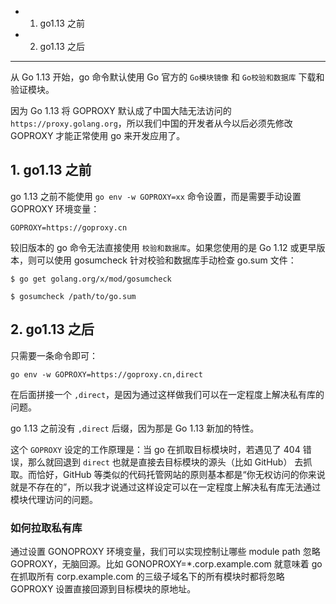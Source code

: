 * 1. go1.13 之前
* 2. go1.13 之后

---

从 Go 1.13 开始，go 命令默认使用 Go 官方的 `Go模块镜像` 和 `Go校验和数据库` 下载和验证模块。

因为 Go 1.13 将 GOPROXY 默认成了中国大陆无法访问的 `https://proxy.golang.org`，所以我们中国的开发者从今以后必须先修改 GOPROXY 才能正常使用 go 来开发应用了。

## 1. go1.13 之前

go 1.13 之前不能使用 `go env -w GOPROXY=xx` 命令设置，而是需要手动设置 GOPROXY 环境变量：

```
GOPROXY=https://goproxy.cn
```

较旧版本的 go 命令无法直接使用 `校验和数据库`。如果您使用的是 Go 1.12 或更早版本，则可以使用 gosumcheck 针对校验和数据库手动检查 go.sum 文件：

```
$ go get golang.org/x/mod/gosumcheck

$ gosumcheck /path/to/go.sum
```

## 2. go1.13 之后

只需要一条命令即可：

```
go env -w GOPROXY=https://goproxy.cn,direct
```

在后面拼接一个 `,direct`，是因为通过这样做我们可以在一定程度上解决私有库的问题。

go 1.13 之前没有 `,direct` 后缀，因为那是 Go 1.13 新加的特性。

这个 `GOPROXY` 设定的工作原理是：当 go 在抓取目标模块时，若遇见了 404 错误，那么就回退到 `direct` 也就是直接去目标模块的源头（比如 GitHub） 去抓取。而恰好，GitHub 等类似的代码托管网站的原则基本都是“你无权访问的你来说就是不存在的”，所以我才说通过这样设定可以在一定程度上解决私有库无法通过模块代理访问的问题。

### 如何拉取私有库

通过设置 GONOPROXY 环境变量，我们可以实现控制让哪些 module path 忽略 GOPROXY，无脑回源。比如 GONOPROXY=*.corp.example.com 就意味着 go 在抓取所有 corp.example.com 的三级子域名下的所有模块时都将忽略 GOPROXY 设置直接回源到目标模块的原地址。
